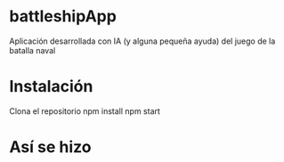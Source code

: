 # battleshipApp
Aplicación desarrollada con IA (y alguna pequeña ayuda) del juego de la batalla naval

# Instalación
Clona el repositorio
npm install
npm start

# Así se hizo
